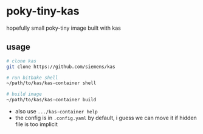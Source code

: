 # poky-tiny-kas

hopefully small poky-tiny image built with kas

## usage

```sh
# clone kas
git clone https://github.com/siemens/kas

# run bitbake shell
~/path/to/kas/kas-container shell

# build image
~/path/to/kas/kas-container build
```

 - also use `.../kas-container help`
 - the config is in `.config.yaml` by default, i guess we can move it if
   hidden file is too implicit
